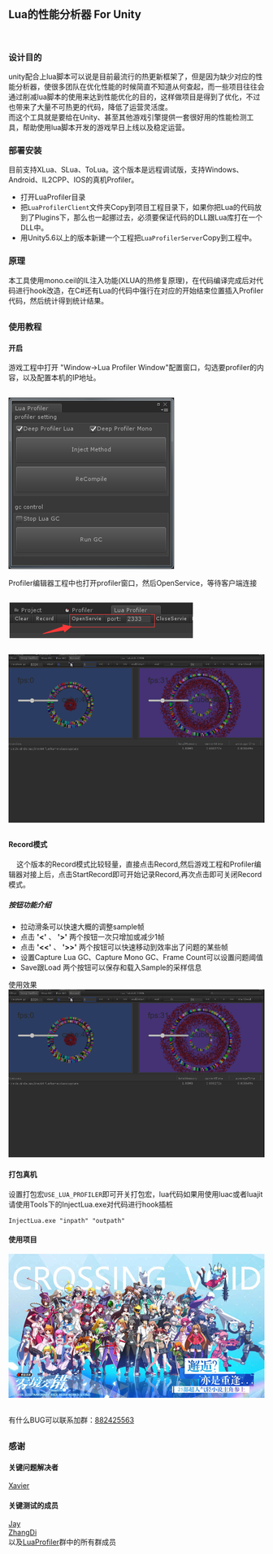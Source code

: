## Lua的性能分析器 For Unity
<br/>

### 设计目的
unity配合上lua脚本可以说是目前最流行的热更新框架了，但是因为缺少对应的性能分析器，使很多团队在优化性能的时候简直不知道从何查起，而一些项目往往会通过削减lua脚本的使用来达到性能优化的目的，这样做项目是得到了优化，不过也带来了大量不可热更的代码，降低了运营灵活度。<br>
而这个工具就是要给在Unity、甚至其他游戏引擎提供一套很好用的性能检测工具，帮助使用lua脚本开发的游戏早日上线以及稳定运营。

### 部署安装
目前支持XLua、SLua、ToLua。这个版本是远程调试版，支持Windows、Android、IL2CPP、IOS的真机Profiler。

- 打开LuaProfiler目录
- 把`LuaProfilerClient`文件夹Copy到项目工程目录下，如果你把Lua的代码放到了Plugins下，那么也一起挪过去，必须要保证代码的DLL跟Lua库打在一个DLL中。
- 用Unity5.6以上的版本新建一个工程把`LuaProfilerServer`Copy到工程中。

### 原理
本工具使用mono.ceil的IL注入功能(XLUA的热修复原理)，在代码编译完成后对代码进行hook改造，在C#还有Lua的代码中强行在对应的开始结束位置插入Profiler代码，然后统计得到统计结果。

## 


### 使用教程

#### 开启

游戏工程中打开 "Window->Lua Profiler Window"配置窗口，勾选要profiler的内容，以及配置本机的IP地址。
## 
![](doc/config_client.png)

Profiler编辑器工程中也打开profiler窗口，然后OpenService，等待客户端连接
## 
![](doc/config_server.png)

## 
![](doc/profiler.gif)
## 

#### Record模式
&nbsp;&nbsp;&nbsp;&nbsp;这个版本的Record模式比较轻量，直接点击Record,然后游戏工程和Profiler编辑器对接上后，点击StartRecord即可开始记录Record,再次点击即可关闭Record模式。

##### 按钮功能介绍


- 拉动滑条可以快速大概的调整sample帧
- 点击 __'<'__ 、 __'>'__ 两个按钮一次只增加或减少1帧
- 点击 __'<<'__ 、 __'>>'__ 两个按钮可以快速移动到效率出了问题的某些帧
- 设置Capture Lua GC、Capture Mono GC、Frame Count可以设置问题阈值
- Save跟Load 两个按钮可以保存和载入Sample的采样信息

使用效果
![](doc/profiler.gif)
<br/>

#### 打包真机
设置打包宏`USE_LUA_PROFILER`即可开关打包宏，lua代码如果用使用luac或者luajit请使用Tools下的InjectLua.exe对代码进行hook插桩

```
InjectLua.exe "inpath" "outpath"
```

#### 使用项目
![](doc/ljjc.jpg)

## 
有什么BUG可以联系加群：[882425563](https://jq.qq.com/?_wv=1027&k=5QkOBSc)

## 
### 感谢

#### 关键问题解决者
[Xavier](https://github.com/starwing)

#### 关键测试的成员
[Jay](https://github.com/Jayatubi) <br/>
[ZhangDi](https://github.com/ZhangDi2018) <br/>
以及[LuaProfiler](https://jq.qq.com/?_wv=1027&k=5QkOBSc)群中的所有群成员
